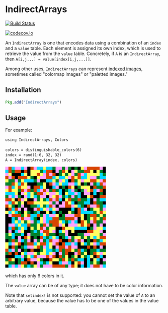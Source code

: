 # IndirectArrays

[![Build Status](https://travis-ci.org/JuliaArrays/IndirectArrays.jl.svg?branch=master)](https://travis-ci.org/JuliaArrays/IndirectArrays.jl)

[![codecov.io](http://codecov.io/github/JuliaArrays/IndirectArrays.jl/coverage.svg?branch=master)](http://codecov.io/github/JuliaArrays/IndirectArrays.jl?branch=master)

An `IndirectArray` is one that encodes data using a combination of an
`index` and a `value` table. Each element is assigned its own index, which
is used to retrieve the value from the `value` table.  Concretely, if
`A` is an `IndirectArray`, then `A[i,j...] = value[index[i,j,...]]`.

Among other uses, `IndirectArrays` can represent
[indexed images](https://en.wikipedia.org/wiki/Indexed_color),
sometimes called "colormap images" or "paletted images."

## Installation

```jl
Pkg.add("IndirectArrays")
```

## Usage

For example:

```
using IndirectArrays, Colors

colors = distinguishable_colors(6)
index = rand(1:6, 32, 32)
A = IndirectArray(index, colors)
```

![random image](randimage.png)

which has only 6 colors in it.

The `value` array can be of any type; it does not have to be color information.

Note that `setindex!` is not supported: you cannot set the value of
`A` to an arbitrary value, because the value has to be one of the values in the value table.
